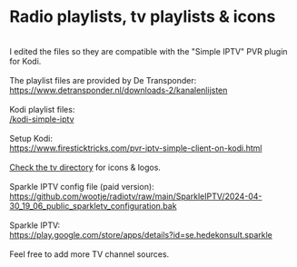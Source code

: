 <h1>Radio playlists, tv playlists & icons</h1>
<br>
I edited the files so they are compatible with the "Simple IPTV" PVR plugin for Kodi.
<br>
<br>
The playlist files are provided by De Transponder:
<br>
<a href="https://www.detransponder.nl/downloads-2/kanalenlijsten">https://www.detransponder.nl/downloads-2/kanalenlijsten</a>
<br>
<br>
Kodi playlist files:
<br>
<a href="/kodi-simple-iptv">/kodi-simple-iptv</a>
<br>
<br>
Setup Kodi:
<br>
<a href="https://www.firesticktricks.com/pvr-iptv-simple-client-on-kodi.html">https://www.firesticktricks.com/pvr-iptv-simple-client-on-kodi.html
<br>
<br>
Check the <a href="/tv">tv directory</a> for icons & logos.</br>
<br>Sparkle IPTV config file (paid version):
<br><a href="https://github.com/wootje/radiotv/raw/main/Android%20Sparkle%20IPTV/sparkletv_configuration_public_2024-04-29_16_42.bak">https://github.com/wootje/radiotv/raw/main/SparkleIPTV/2024-04-30_19_06_public_sparkletv_configuration.bak</a>
<br>
<br>Sparkle IPTV:
<br><a href="https://play.google.com/store/apps/details?id=se.hedekonsult.sparkle">https://play.google.com/store/apps/details?id=se.hedekonsult.sparkle</a>
<br>
<br>Feel free to add more TV channel sources.
